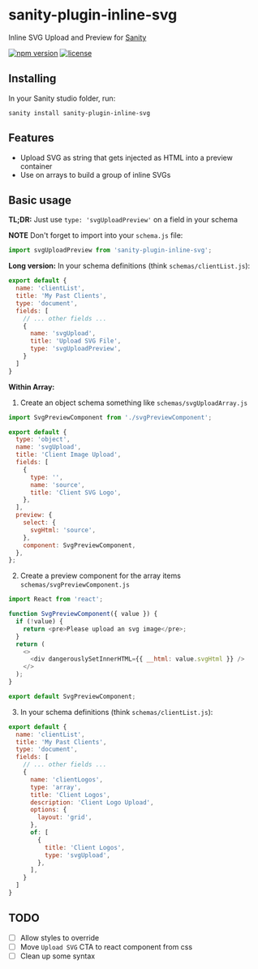 # sanity-plugin-inline-svg

Inline SVG Upload and Preview for [Sanity](https://www.sanity.io/)

[![npm version](https://img.shields.io/npm/v/sanity-plugin-inline-svg?style=for-the-badge)](https://www.npmjs.com/package/sanity-plugin-inline-svg)
[![license](https://img.shields.io/github/license/artemartemov/sanity-plugin-inline-svg-upload-preview?style=for-the-badge)](https://github.com/artemartemov/sanity-plugin-inline-svg-upload-preview/blob/master/LICENSE)

## Installing

In your Sanity studio folder, run:

```
sanity install sanity-plugin-inline-svg
```

## Features

- Upload SVG as string that gets injected as HTML into a preview container
- Use on arrays to build a group of inline SVGs


## Basic usage

**TL;DR:** Just use `type: 'svgUploadPreview'` on a field in your schema

**NOTE** Don't forget to import into your `schema.js` file:
```js
import svgUploadPreview from 'sanity-plugin-inline-svg';
```


**Long version:** In your schema definitions (think `schemas/clientList.js`):

```js
export default {
  name: 'clientList',
  title: 'My Past Clients',
  type: 'document',
  fields: [
    // ... other fields ...
    {
      name: 'svgUpload',
      title: 'Upload SVG File',
      type: 'svgUploadPreview',
    }
  ]
}
```


**Within Array:**

1. Create an object schema something like `schemas/svgUploadArray.js`
```js
import SvgPreviewComponent from './svgPreviewComponent';

export default {
  type: 'object',
  name: 'svgUpload',
  title: 'Client Image Upload',
  fields: [
    {
      type: '',
      name: 'source',
      title: 'Client SVG Logo',
    },
  ],
  preview: {
    select: {
      svgHtml: 'source',
    },
    component: SvgPreviewComponent,
  },
};
```

2. Create a preview component for the array items `schemas/svgPreviewComponent.js`
```js
import React from 'react';

function SvgPreviewComponent({ value }) {
  if (!value) {
    return <pre>Please upload an svg image</pre>;
  }
  return (
    <>
      <div dangerouslySetInnerHTML={{ __html: value.svgHtml }} />
    </>
  );
}

export default SvgPreviewComponent;
```

3. In your schema definitions (think `schemas/clientList.js`):
```js
export default {
  name: 'clientList',
  title: 'My Past Clients',
  type: 'document',
  fields: [
    // ... other fields ...
    {
      name: 'clientLogos',
      type: 'array',
      title: 'Client Logos',
      description: 'Client Logo Upload',
      options: {
        layout: 'grid',
      },
      of: [
        {
          title: 'Client Logos',
          type: 'svgUpload',
        },
      ],
    }
  ]
}
```

## TODO
- [ ] Allow styles to override
- [ ] Move `Upload SVG` CTA to react component from css
- [ ] Clean up some syntax
